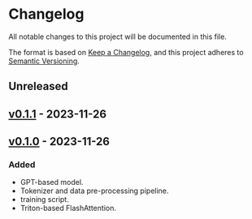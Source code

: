 # Changelog

All notable changes to this project will be documented in this file.

The format is based on [Keep a Changelog](https://keepachangelog.com/en/1.0.0/),
and this project adheres to [Semantic Versioning](https://semver.org/spec/v2.0.0.html).

## Unreleased

## [v0.1.1](https://github.com/allenai/LLM/releases/tag/v0.1.1) - 2023-11-26

## [v0.1.0](https://github.com/allenai/LLM/releases/tag/v0.1.0) - 2023-11-26

### Added

- GPT-based model.
- Tokenizer and data pre-processing pipeline.
- training script.
- Triton-based FlashAttention.
